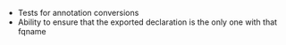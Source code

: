 * Tests for annotation conversions
* Ability to ensure that the exported declaration is the only one with that fqname